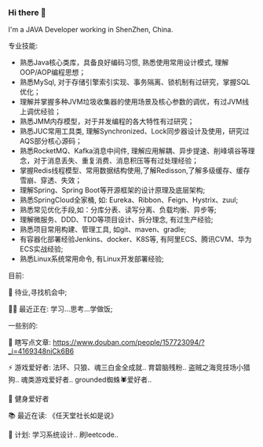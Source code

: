 ### Hi there 👋

I'm a JAVA Developer working in ShenZhen, China.

专业技能:
- 熟悉Java核心类库，具备良好编码习惯, 熟悉使用常用设计模式, 理解OOP/AOP编程思想； 
- 熟悉MySql, 对于存储引擎索引实现、事务隔离、锁机制有过研究，掌握SQL优化； 
- 理解并掌握多种JVM垃圾收集器的使用场景及核心参数的调优，有过JVM线上调优经验； 
- 熟悉JMM内存模型，对于并发编程的各大特性有过研究； 
- 熟悉JUC常用工具类, 理解Synchronized、Lock同步器设计及使用，研究过AQS部分核心源码； 
- 熟悉RocketMQ、Kafka消息中间件, 理解应用解耦、异步提速、削峰填谷等理念，对于消息丢失、重复消费、消息积压等有过处理经验； 
- 掌握Redis线程模型、常用数据结构使用,了解Redisson,了解多级缓存、缓存雪崩、穿透、失效； 
- 理解Spring、Spring Boot等开源框架的设计原理及底层架构; 
- 熟悉SpringCloud全家桶, 如: Eureka、Ribbon、Feign、Hystrix、zuul; 
- 熟悉常见优化手段,如：分库分表、读写分离、负载均衡、异步等; 
- 理解微服务、DDD、TDD等项目设计、拆分理念, 有过生产经验; 
- 熟悉项目常用构建、管理工具, 如git、maven、gradle; 
- 有容器化部署经验Jenkins、docker、K8S等, 有阿里ECS、腾讯CVM、华为ECS实战经验; 
- 熟悉Linux系统常用命令, 有Linux开发部署经验;

目前:

🥷 待业,寻找机会中;

🙋‍♂️ 最近正在: 学习...思考...学做饭;

一些别的:

📖 瞎写点文章: https://www.douban.com/people/157723094/?_i=4169348niCk6B6

⚡️  游戏爱好者: 法环、只狼、魂三白金全成就.. 育碧脑残粉.. 盗贼之海竞技场小猎狗.. 魂类游戏爱好者.. grounded蜘蛛🕷️爱好者..

💪 健身爱好者

📚 最近在读: 《任天堂社长如是说》

🤟 计划: 学习系统设计.. 刷leetcode..
